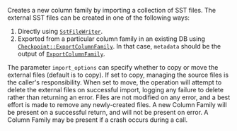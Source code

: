 Creates a new column family by importing a collection of SST files. The external SST files can be created in one of the
following ways:

1. Directly using [`SstFileWriter`](crate::SstFileWriter).
2. Exported from a particular column family in an existing DB using [`Checkpoint::ExportColumnFamily`][export_cf]. In
   that case, `metadata` should be the output of [`ExportColumnFamily`][export_cf].

The parameter `import_options` can specify whether to copy or move the external files (default is to copy). If set to
copy, managing the source files is the caller's responsibility. When set to move, the operation will attempt to delete
the external files on successful import, logging any failure to delete rather than returning an error. Files are not
modified on any error, and a best effort is made to remove any newly-created files. A new Column Family will be present
on a successful return, and will not be present on error. A Column Family may be present if a crash occurs during a
call.

[export_cf]: crate::checkpoint::Checkpoint::export_column_family